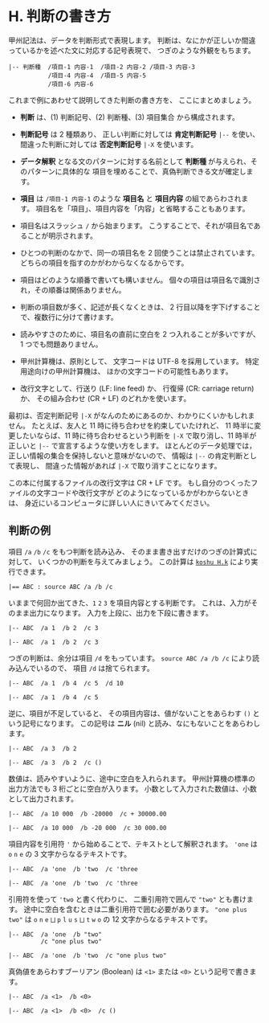 # H. 判断の書き方


甲州記法は、データを判断形式で表現します。
判断は、なにかが正しいか間違っているかを述べた文に対応する記号表現で、
つぎのような外観をもちます。

```text
|-- 判断種  /項目-1 内容-1  /項目-2 内容-2 /項目-3 内容-3
           /項目-4 内容-4  /項目-5 内容-5
           /項目-6 内容-6
```

これまで例にあわせて説明してきた判断の書き方を、
ここにまとめましょう。

- **判断** は、(1) 判断記号、(2) 判断種、(3) 項目集合
  から構成されます。

- **判断記号** は 2 種類あり、
  正しい判断に対しては **肯定判断記号** `|--` を使い、
  間違った判断に対しては **否定判断記号** `|-X` を使います。

- **データ解釈** となる文のパターンに対する名前として
  **判断種** が与えられ、そのパターンに具体的な
  項目を埋めることで、真偽判断できる文が確定します。

- **項目** は `/項目-1 内容-1` のような
  **項目名** と **項目内容** の組であらわされます。
  項目名を「項目」、項目内容を「内容」と省略することもあります。

- 項目名はスラッシュ `/` から始まります。
  こうすることで、それが項目名であることが明示されます。

- ひとつの判断のなかで、同一の項目名を 2 回使うことは禁止されています。
  どちらの項目を指すのかがわからなくなるからです。

- 項目はどのような順番で書いても構いません。
  個々の項目は項目名で識別され，その順番は関係ありません。

- 判断の項目数が多く、記述が長くなくときは、
  2 行目以降を字下げすることで、複数行に分けて書けます。

- 読みやすさのために、項目名の直前に空白を 2 つ入れることが多いですが、
  1 つでも問題ありません。

- 甲州計算機は、原則として、
  文字コードは UTF-8 を採用しています。
  特定用途向けの甲州計算機は、
  ほかの文字コードの可能性もあります。

- 改行文字として、行送り (LF: line feed) か、
  行復帰 (CR: carriage return) か、
  その組み合わせ (CR + LF) のどれかを使います。

最初は、否定判断記号 `|-X` がなんのためにあるのか、わかりにくいかもしれません。
たとえば、友人と 11 時に待ち合わせを約束していたけれど、
11 時半に変更したいならば、11 時に待ち合わせるという判断を
`|-X` で取り消し、11 時半が正しいと `|--` で宣言するような使い方をします。
ほとんどのデータ処理では，正しい情報の集合を保持しないと意味がないので、
情報は `|--` の肯定判断として表現し、
間違った情報があれば `|-X` で取り消すことになります。

この本に付属するファイルの改行文字は CR + LF です。
もし自分のつくったファイルの文字コードや改行文字が
どのようになっているかがわからないときは、
身近にいるコンピュータに詳しい人にきいてみてください。


## 判断の例

項目 `/a` `/b` `/c` をもつ判断を読み込み、
そのまま書き出すだけのつぎの計算式に対して、
いくつかの判断を与えてみましょう。
この計算は [`koshu H.k`][H.k] により実行できます。

```text
|== ABC : source ABC /a /b /c
```

いままで何回か出てきた、`1` `2` `3` を項目内容とする判断です。
これは、入力がそのまま出力になります。
入力を上段に、出力を下段に書きます。

```text
|-- ABC  /a 1  /b 2  /c 3
```
```text
|-- ABC  /a 1  /b 2  /c 3
```

つぎの判断は、余分は項目 `/d` をもっています。
`source ABC /a /b /c` により読み込んでいるので、
項目 `/d` は捨てられます。

```text
|-- ABC  /a 1  /b 4  /c 5  /d 10
```
```text
|-- ABC  /a 1  /b 4  /c 5
```

逆に、項目が不足していると、
その項目内容は、値がないことをあらわす `()` という記号になります。
この記号は **ニル** (nil) と読み、なにもないことをあらわします。

```text
|-- ABC  /a 3  /b 2
```
```text
|-- ABC  /a 3  /b 2  /c ()
```

数値は、読みやすいように、途中に空白を入れられます。
甲州計算機の標準の出力方法でも 3 桁ごとに空白が入ります。
小数として入力された数値は、小数として出力されます。

```text
|-- ABC  /a 10 000  /b -20000  /c + 30000.00
```
```text
|-- ABC  /a 10 000  /b -20 000  /c 30 000.00
```

項目内容を引用符 `'` から始めることで、テキストとして解釈されます。
`'one` は `o` `n` `e` の 3 文字からなるテキストです。

```text
|-- ABC  /a 'one  /b 'two  /c 'three
```
```text
|-- ABC  /a 'one  /b 'two  /c 'three
```

引用符を使って `'two` と書く代わりに、
二重引用符で囲んで `"two"` とも書けます。
途中に空白を含むときは二重引用符で囲む必要があります。
`"one plus two"` は
`o` `n` `e` `⨆` `p` `l` `u` `s` `⨆` `t` `w` `o` の
12 文字からなるテキストです。

```text
|-- ABC  /a 'one  /b "two"
         /c "one plus two"
```
```text
|-- ABC  /a 'one  /b 'two  /c "one plus two"
```

真偽値をあらわすブーリアン (Boolean) は
`<1>` または `<0>` という記号で書きます。

```text
|-- ABC  /a <1>  /b <0>
```
```text
|-- ABC  /a <1>  /b <0>  /c ()
```


[H.k]:  ../H/H.k

